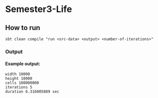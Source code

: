 Semester3-Life
=======================

## How to run
```sbt clean compile "run <src-data> <output> <number-of-iterations>"```

### Output
#### Example output:
```
width 10000
height 10000
cells 100000000
iterations 5
duration 6.316005889 sec
```